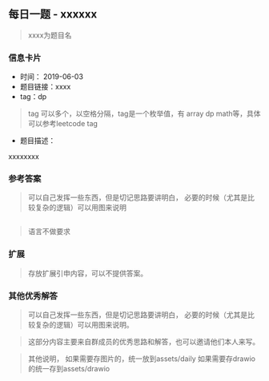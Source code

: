 ## 每日一题 - xxxxxx
> xxxx为题目名
### 信息卡片 

- 时间： 2019-06-03
- 题目链接：xxxx
- tag：dp
> tag 可以多个，以空格分隔，tag是一个枚举值，有 array dp math等，具体可以参考leetcode tag
- 题目描述：

xxxxxxxx


### 参考答案
>可以自己发挥一些东西，但是切记思路要讲明白，
必要的时候（尤其是比较复杂的逻辑）可以用图来说明

```js


```
> 语言不做要求
### 扩展
> 存放扩展引申内容，可以不提供答案。
### 其他优秀解答 
> 可以自己发挥一些东西，但是切记思路要讲明白，
必要的时候（尤其是比较复杂的逻辑）可以用图来说明。

> 这部分内容主要来自群成员的优秀思路和解答，也可以邀请他们本人来写。




> 其他说明， 如果需要存图片的，统一放到assets/daily
如果需要存drawio的统一存到assets/drawio